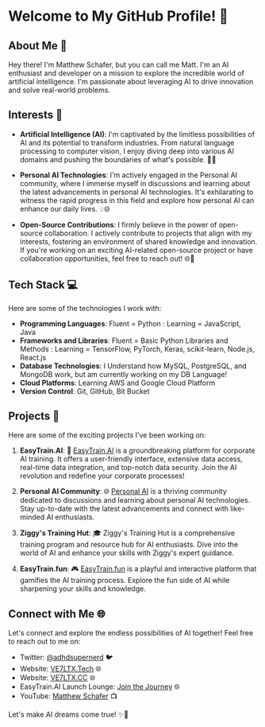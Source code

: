 # Welcome to My GitHub Profile! 👋

## About Me 🚀
Hey there! I'm Matthew Schafer, but you can call me Matt. I'm an AI enthusiast and developer on a mission to explore the incredible world of artificial intelligence. I'm passionate about leveraging AI to drive innovation and solve real-world problems.

## Interests 🌟
- **Artificial Intelligence (AI)**: I'm captivated by the limitless possibilities of AI and its potential to transform industries. From natural language processing to computer vision, I enjoy diving deep into various AI domains and pushing the boundaries of what's possible. 🧠🤖

- **Personal AI Technologies**: I'm actively engaged in the Personal AI community, where I immerse myself in discussions and learning about the latest advancements in personal AI technologies. It's exhilarating to witness the rapid progress in this field and explore how personal AI can enhance our daily lives. 💡🌐

- **Open-Source Contributions**: I firmly believe in the power of open-source collaboration. I actively contribute to projects that align with my interests, fostering an environment of shared knowledge and innovation. If you're working on an exciting AI-related open-source project or have collaboration opportunities, feel free to reach out! 🌐🤝

## Tech Stack 💻
Here are some of the technologies I work with:

- **Programming Languages**: Fluent = Python : Learning = JavaScript, Java
- **Frameworks and Libraries**: Fluent = Basic Python Libraries and Methods : Learning = TensorFlow, PyTorch, Keras, scikit-learn, Node.js, React.js
- **Database Technologies**: I Understand how MySQL, PostgreSQL, and MongoDB work, but am currently working on my DB Language!
- **Cloud Platforms**: Learning AWS and Google Cloud Platform
- **Version Control**: Git, GitHub, Bit Bucket

## Projects 🚀
Here are some of the exciting projects I've been working on:

1. **EasyTrain.AI**: 🚂 [EasyTrain.AI](https://easytrain.ai/) is a groundbreaking platform for corporate AI training. It offers a user-friendly interface, extensive data access, real-time data integration, and top-notch data security. Join the AI revolution and redefine your corporate processes!

2. **Personal AI Community**: 🌐 [Personal AI](https://community.personal.ai) is a thriving community dedicated to discussions and learning about personal AI technologies. Stay up-to-date with the latest advancements and connect with like-minded AI enthusiasts.

3. **Ziggy's Training Hut**: 🎓 Ziggy's Training Hut is a comprehensive training program and resource hub for AI enthusiasts. Dive into the world of AI and enhance your skills with Ziggy's expert guidance.

4. **EasyTrain.fun**: 🎮 [EasyTrain.fun](https://easytrain.fun) is a playful and interactive platform that gamifies the AI training process. Explore the fun side of AI while sharpening your skills and knowledge.

## Connect with Me 🌐
Let's connect and explore the endless possibilities of AI together! Feel free to reach out to me on:

- Twitter: [@adhdsupernerd](https://twitter.com/adhdsupernerd) 🐦
- Website: [VE7LTX.Tech](https://ve7ltx.tech) 🌐
- Website: [VE7LTX.CC](https://ve7ltx.cc) 🌐
- EasyTrain.AI Launch Lounge: [Join the Journey](https://ms-easytrainerlaunchlounge.personal.ai/) 🌐
- YouTube: [Matthew Schafer](https://www.youtube.com/@MatthewSchafer) 📺

Let's make AI dreams come true! ✨🚀
